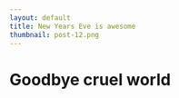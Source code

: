 ```yaml
---
layout: default
title: New Years Eve is awesome
thumbnail: post-12.png
---
```


# Goodbye cruel world

